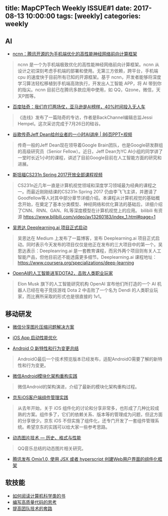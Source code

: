 title: MapCPTech Weekly ISSUE#1
date: 2017-08-13 10:00:00
tags: [weekly]
categories: weekly
---

## AI

- [ncnn：腾讯开源的为手机端优化的高性能神经网络前向计算框架](https://github.com/Tencent/ncnn)
> ncnn 是一个为手机端极致优化的高性能神经网络前向计算框架。ncnn 从设计之初深刻考虑手机端的部署和使用。无第三方依赖，跨平台，手机端 cpu 的速度快于目前所有已知的开源框架。基于 ncnn，开发者能够将深度学习算法轻松移植到手机端高效执行，开发出人工智能 APP，将 AI 带到你的指尖。ncnn 目前已在腾讯多款应用中使用，如 QQ，Qzone，微信，天天P图等。

- [百度陆奇：我们在打两场仗，亚马逊是AI榜样，40%时间投入无人车](https://mp.weixin.qq.com/s/bqo1ltJLgPoNguhQweJVPA)
>《连线》发布了一篇陆奇的专访，作者是BackChannel编辑总监Jessi Hempel。这次采访完成于7月26日的硅谷。

- [谷歌传奇Jeff Dean给创业者的一小时AI讲座 | 86页PPT+视频](https://mp.weixin.qq.com/s?__biz=MzIzNjc1NzUzMw==&mid=2247487807&idx=1&sn=8ac157c0823230e380a23d38e87cad72&chksm=e8d3a64ddfa42f5bc3e7f3accdd598bf67f7622fe170caf325df8fe14542b59caf4e33952e48&mpshare=1&scene=1&srcid=0808JlrivRK7NjqEnyctihNY#rd)
>传奇一般的Jeff Dean现在领导着Google Brain团队，也是Google研发群组的高级研究员（Senior Fellow）。近日，Jeff Dean为YC AI小组的同学讲了一堂时长近1小时的课程，讲述了目前Google目前在人工智能方面的研究和进展。

- [斯坦福CS231n Spring 2017开放全部课程视频](https://mp.weixin.qq.com/s/JgnlWrm41PbaJhTrZhnNjw)
> CS231n近几年一直是计算机视觉领域和深度学习领域最为经典的课程之一。而最近刚刚结课的CS231n Spring 2017 仍由李飞飞主讲，并邀请了Goodfellow等人对其中部分章节详细介绍。本课程从计算机视觉的基础概念开始，在奠定了基本分类模型、神经网络和优化算法的基础后，详细介绍了CNN、RNN、GAN、RL等深度模型在计算机视觉上的应用。
>bilibili 有资源 https://www.bilibili.com/video/av13260183/index_1.html#page=1

- [吴恩达 Deeplearning.ai 项目正式启动](https://mp.weixin.qq.com/s/u18f-REBKzPbyyWnQAZgbw)
> 吴恩达在 Medium 上发布了一篇博客，宣布 Deeplearning.ai 项目正式启动。同时表示今天发布的项目仅仅是他正在发布的三大项目中的第一个。吴恩达表示：Deepleanring.ai 是一套教育课程，而另外两个项目则有关人工智能产品，但他目前还不能透露更多细节。Deeplearning.ai 课程地址：https://www.coursera.org/specializations/deep-learning

- [OpenAI的人工智能进军DOTA2，击败人类职业玩家](https://mp.weixin.qq.com/s?__biz=MzI5NTIxNTg0OA%3D%3D&mid=2247486518&idx=1&sn=9799b1ba8262c4862e598d9d384c495d#wechat_redirect)
> Elon Musk 旗下的人工智能研究机构 OpenAI 宣布他们所打造的一个 AI 机器人已经在电子竞技游戏 Dota 2 中击败了一个名为 Dendi 的人类职业玩家，而比赛所采取的形式也是很直接的 1v1。

## 移动研发

- [微信分享图片压缩问题解决方案](https://mp.weixin.qq.com/s?__biz=MzI2NzI4MTEwNA==&mid=2247484423&idx=1&sn=bd282cbc6d28ff8a19dfb8ac7e2a350c)

- [iOS App 启动性能优化](https://mp.weixin.qq.com/s/Kf3EbDIUuf0aWVT-UCEmbA)

- [Android O 新特性和行为变更总结](https://mp.weixin.qq.com/s/6aSzqFwMi5yQUNR4_kVKIw)
>AndroidO最后一个技术预览版本已经发布，适配AndroidO需要了解的新特性和行为变更。

- [微信Android模块化架构重构实践](https://mp.weixin.qq.com/s/mkhCzeoLdev5TyO6DqHEdw)
>微信Android的架构演进，介绍了最新的模块化架构重构过程。

- [京东iOS客户端组件管理实践](https://mp.weixin.qq.com/s/AzbK8oynTVnsawlg5iT0bg)
> 从去年开始，关于 iOS 组件化的讨论和分享非常多，也形成了几种比较成熟的方案。组件多了，它们的依赖关系、版本等的管理成为问题，但这方面的分享很少。京东 iOS 不但实施了组件化，还专门开发了一套组件管理系统。希望京东的实践可以给大家一些参考思路。

- [动态图片技术 — 历史、格式与性能](https://mp.weixin.qq.com/s/nl8SXjEycRTMfa2aMzmxSg)
> QQ音乐总结的动态图片相关研究。

- [腾讯发布 Omix1.0, 使用 JSX 或者 hyperscript 创建Web用户界面的组件化框架](https://github.com/AlloyTeam/omix)

## 软技能

- [如何阅读计算机科学类的书](http://joshuais.me/how-to-read-technology-book/)
- [编写高质量代码的思考](http://blog.xiaohansong.com/2017/08/09/high-quality-code)
- [提高团队技术的套路](https://mp.weixin.qq.com/s?__biz=MzIyNjE0MzU1OQ==&mid=2650101232&idx=1&sn=feaae7a1ff2438b3eea8818a306bd35c)



